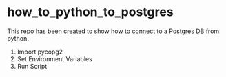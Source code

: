 # how_to_python_to_postgres

This repo has been created to show how to connect to a Postgres DB from python.


1. Import pycopg2
2. Set Environment Variables
3. Run Script